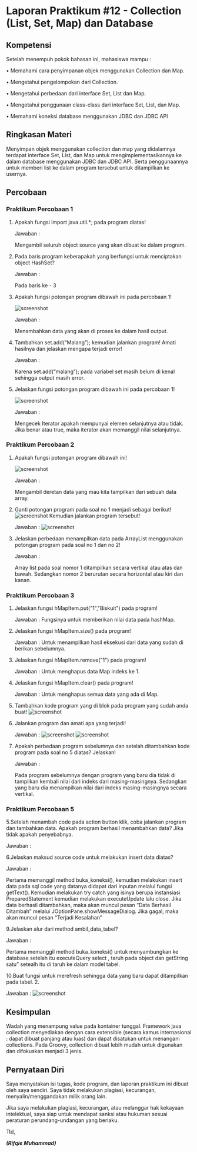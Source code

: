 # Laporan Praktikum #12 - Collection (List, Set, Map) dan Database

## Kompetensi

Setelah menempuh pokok bahasan ini, mahasiswa mampu :

•	Memahami cara penyimpanan objek menggunakan Collection dan Map.

•	Mengetahui pengelompokan dari Collection.

•	Mengetahui perbedaan dari interface Set, List dan Map.

•	Mengetahui penggunaan class-class dari interface Set, List, dan Map.

•	Memahami koneksi database menggunakan JDBC dan JDBC API

## Ringkasan Materi

Menyimpan objek menggunakan collection dan map yang didalamnya terdapat interface Set, List, dan Map untuk mengimplementasikannya ke dalam database menggunakan JDBC dan JDBC API. Serta penggunaannya untuk memberi list ke dalam program tersebut untuk ditampilkan ke usernya.

## Percobaan

### Praktikum Percobaan 1
1.	Apakah fungsi import java.util.*; pada program diatas!

    Jawaban :

    Mengambil seluruh object source yang akan dibuat ke dalam program.

2.	Pada baris program keberapakah yang berfungsi untuk menciptakan object HashSet?

    Jawaban :

    Pada baris ke - 3
    
3.	Apakah fungsi potongan program dibawah ini pada percobaan 1!

    ![screenshot](img12/percobaan1soal1.png)
    
    Jawaban :

    Menambahkan data yang akan di proses ke dalam hasil output.

4.	Tambahkan set.add(“Malang”); kemudian jalankan program! Amati hasilnya dan jelaskan mengapa terjadi error!

    Jawaban :

    Karena set.add(“malang”); pada variabel set masih belum di kenal sehingga output masih error.

5.	Jelaskan fungsi potongan program dibawah ini pada percobaan 1!

    ![screenshot](img12/percobaan1soal2.png)

    Jawaban :

    Mengecek Iterator apakah mempunyai elemen selanjutnya atau tidak. Jika benar atau true, maka iterator akan memanggil nilai selanjutnya.

### Praktikum Percobaan 2
1.	Apakah fungsi potongan program dibawah ini!

    ![screenshot](img12/percobaan2soal1.png)

    Jawaban :

    Mengambil deretan data yang mau kita tampilkan  dari sebuah data array.

2.	Ganti potongan program pada soal no 1 menjadi sebagai 
    berikut!
    ![screenshot](img12/percobaan2soal2.png)
    Kemudian jalankan program tersebut!

    Jawaban :
    ![screenshot](img12/percobaan2jawab2.png)


3.	Jelaskan perbedaan menampilkan data pada ArrayList menggunakan potongan program pada soal no 1 dan no 2!

    Jawaban :

    Array list pada soal nomor 1 ditampilkan secara vertikal atau atas dan bawah. Sedangkan nomor 2 berurutan secara horizontal atau kiri dan kanan.

### Praktikum Percobaan 3
1.	Jelaskan fungsi hMapItem.put("1","Biskuit") pada program!

    Jawaban :
    Fungsinya untuk memberikan nilai data pada hashMap.
    

2.	Jelaskan fungsi hMapItem.size() pada program!

    Jawaban :
    Untuk menampilkan hasil eksekusi dari data yang sudah di berikan sebelumnya.

3.	Jelaskan fungsi hMapItem.remove("1") pada program!

    Jawaban :
    Untuk menghapus data Map indeks ke 1.

4.	Jelaskan fungsi hMapItem.clear() pada program!

    Jawaban :
    Untuk menghapus semua data yang ada di Map.

5.	Tambahkan kode program yang di blok pada program yang sudah anda buat!
![screenshot](img12/percobaan3soal1.png)

6.	Jalankan program dan amati apa yang terjadi!

    Jawaban :
    ![screenshot](img12/percobaan3jawab6p1.png)
    ![screenshot](img12/percobaan3jawab6p2.png)

7.	Apakah perbedaan program sebelumnya dan setelah ditambahkan kode program pada soal no 5 diatas? Jelaskan!

    Jawaban :

    Pada program sebelumnya dengan program yang baru dia tidak di tampilkan kembali nilai dari indeks dari masing-masingnya. Sedangkan yang baru dia menampilkan nilai dari indeks masing-masingnya secara vertikal.

### Praktikum Percobaan 5
5.Setelah menambah code pada action button klik, coba jalankan program dan tambahkan data. Apakah program berhasil menambahkan data? Jika tidak apakah penyebabnya.

Jawaban :

6.Jelaskan maksud source code untuk melakukan insert data diatas?

Jawaban :

Pertama memanggil method buka_koneksi(), kemudian melakukan insert data pada sql code yang datanya didapat dari inputan melalui fungsi getText(). Kemudian melakukan try catch yang isinya berupa instansiasi PreparedStatement kemudian melakukan executeUpdate lalu close. Jika data berhasil
ditambahkan, maka akan muncul pesan “Data Berhasil Ditambah” melalui JOptionPane.showMessageDialog. Jika gagal, maka akan muncul pesan “Terjadi Kesalahan”

9.Jelaskan alur dari method ambil_data_tabel?

Jawaban :

Pertama memanggil method buka_koneksi() untuk menyambungkan ke database setelah itu executeQuery select ,
taruh pada object dan getString satu” setealh itu di taruh ke dalam model tabel.

10.Buat fungsi untuk merefresh sehingga data yang baru dapat ditampilkan pada tabel. 2.

Jawaban :
![screenshot](img12/percobaan5jawab10.png)

## Kesimpulan
Wadah yang menampung value pada kontainer tunggal. Framework java collection menyediakan dengan cara extensible (secara kamus internasional : dapat dibuat panjang atau luas) dan dapat disatukan untuk menangani collections. Pada Groovy, collection dibuat lebih mudah untuk digunakan dan difokuskan menjadi 3 jenis.

## Pernyataan Diri

Saya menyatakan isi tugas, kode program, dan laporan praktikum ini dibuat oleh saya sendiri. Saya tidak melakukan plagiasi, kecurangan, menyalin/menggandakan milik orang lain.

Jika saya melakukan plagiasi, kecurangan, atau melanggar hak kekayaan intelektual, saya siap untuk mendapat sanksi atau hukuman sesuai peraturan perundang-undangan yang berlaku.

Ttd,

***(Rifqie Muhammad)***
